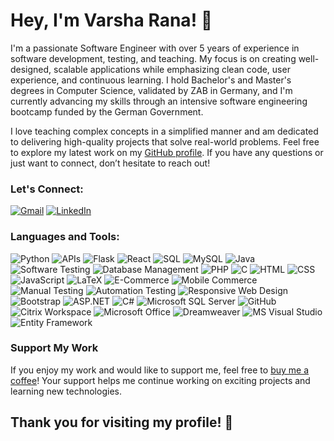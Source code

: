 # Hey, I'm Varsha Rana! 👋

I'm a passionate Software Engineer with over 5 years of experience in software development, testing, and teaching. My focus is on creating well-designed, scalable applications while emphasizing clean code, user experience, and continuous learning. I hold Bachelor's and Master's degrees in Computer Science, validated by ZAB in Germany, and I'm currently advancing my skills through an intensive software engineering bootcamp funded by the German Government.

I love teaching complex concepts in a simplified manner and am dedicated to delivering high-quality projects that solve real-world problems. Feel free to explore my latest work on my [GitHub profile](https://github.com/Vrana710). If you have any questions or just want to connect, don’t hesitate to reach out!

### Let's Connect:
[![Gmail](https://img.icons8.com/ios/24/000000/gmail.png)](mailto:ranavarsha710@gmail.com) [![LinkedIn](https://img.shields.io/badge/LinkedIn-0077B5?style=flat&logo=linkedin&logoColor=white)](https://www.linkedin.com/in/varsha-rana)

### Languages and Tools:
![Python](https://img.shields.io/badge/-Python-3776AB?style=flat&logo=python&logoColor=white) ![APIs](https://img.shields.io/badge/-APIs-00457C?style=flat&logo=api&logoColor=white) ![Flask](https://img.shields.io/badge/-Flask-000000?style=flat&logo=flask&logoColor=white) ![React](https://img.shields.io/badge/-React-61DAFB?style=flat&logo=react&logoColor=white) ![SQL](https://img.shields.io/badge/-SQL-CC2927?style=flat&logo=microsoft-sql-server&logoColor=white) ![MySQL](https://img.shields.io/badge/-MySQL-4479A1?style=flat&logo=mysql&logoColor=white) ![Java](https://img.shields.io/badge/-Java-007396?style=flat&logo=java&logoColor=white) ![Software Testing](https://img.shields.io/badge/-Software%20Testing-6DB33F?style=flat&logo=checkmarx&logoColor=white) ![Database Management](https://img.shields.io/badge/-DBMS-003B57?style=flat&logo=databricks&logoColor=white) ![PHP](https://img.shields.io/badge/-PHP-777BB4?style=flat&logo=php&logoColor=white) ![C](https://img.shields.io/badge/-C-A8B9CC?style=flat&logo=c&logoColor=white) ![HTML](https://img.shields.io/badge/-HTML-E34F26?style=flat&logo=html5&logoColor=white) ![CSS](https://img.shields.io/badge/-CSS-1572B6?style=flat&logo=css3&logoColor=white) ![JavaScript](https://img.shields.io/badge/-JavaScript-F7DF1E?style=flat&logo=javascript&logoColor=white) ![LaTeX](https://img.shields.io/badge/-LaTeX-008080?style=flat&logo=latex&logoColor=white) ![E-Commerce](https://img.shields.io/badge/-E--Commerce-00A99D?style=flat&logo=shopify&logoColor=white) ![Mobile Commerce](https://img.shields.io/badge/-Mobile%20Commerce-00A99D?style=flat&logo=shopify&logoColor=white) ![Manual Testing](https://img.shields.io/badge/-Manual%20Testing-007396?style=flat&logo=checkmarx&logoColor=white) ![Automation Testing](https://img.shields.io/badge/-Automation%20Testing-6DB33F?style=flat&logo=checkmarx&logoColor=white) ![Responsive Web Design](https://img.shields.io/badge/-Responsive%20Web%20Design-1572B6?style=flat&logo=css3&logoColor=white) ![Bootstrap](https://img.shields.io/badge/-Bootstrap-563D7C?style=flat&logo=bootstrap&logoColor=white) ![ASP.NET](https://img.shields.io/badge/-ASP.NET-512BD4?style=flat&logo=dot-net&logoColor=white) ![C#](https://img.shields.io/badge/-C%23-239120?style=flat&logo=c-sharp&logoColor=white) ![Microsoft SQL Server](https://img.shields.io/badge/-SQL%20Server-CC2927?style=flat&logo=microsoft-sql-server&logoColor=white) ![GitHub](https://img.shields.io/badge/-GitHub-181717?style=flat&logo=github&logoColor=white) ![Citrix Workspace](https://img.shields.io/badge/-Citrix%20Workspace-452170?style=flat&logo=citrix&logoColor=white) ![Microsoft Office](https://img.shields.io/badge/-Microsoft%20Office-D83B01?style=flat&logo=microsoft-office&logoColor=white)  ![Dreamweaver](https://img.shields.io/badge/-Dreamweaver-FF61F6?style=flat&logo=adobe-dreamweaver&logoColor=white) ![MS Visual Studio](https://img.shields.io/badge/-MS%20Visual%20Studio-5C2D91?style=flat&logo=visual-studio&logoColor=white) ![Entity Framework](https://img.shields.io/badge/-Entity%20Framework-512BD4?style=flat&logo=dot-net&logoColor=white)

### Support My Work
If you enjoy my work and would like to support me, feel free to [buy me a coffee](https://buymeacoffee.com/ranavarshan)! Your support helps me continue working on exciting projects and learning new technologies.

## Thank you for visiting my profile! 🌟
